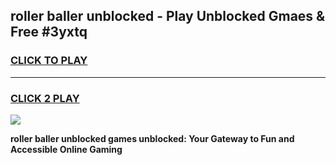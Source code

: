 
## roller baller unblocked - Play Unblocked Gmaes & Free #3yxtq
<h3>
<a href="https://news.freeplayer.one?title=roller_baller_unblocked&ref=24F">CLICK TO PLAY</a></h3>
<hr>

<h3>
<a href="https://news.freeplayer.one?title=roller_baller_unblocked&ref=24F">CLICK 2 PLAY</a>
  
</h3>

<a href="https://news.freeplayer.one?title=roller_baller_unblocked&ref=24F/"><img src="https://clearcache.store/games.png"></a>


**roller baller unblocked games unblocked: Your Gateway to Fun and Accessible Online Gaming**
